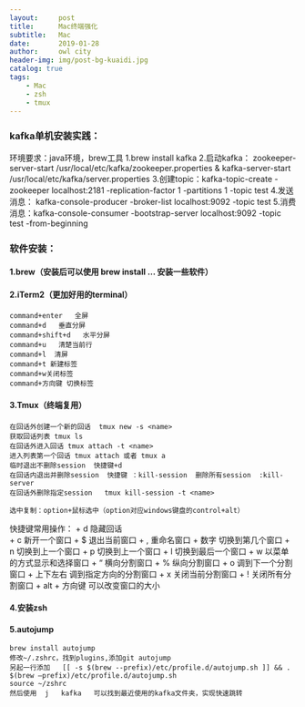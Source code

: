 ```yaml
---
layout:     post
title:      Mac终端强化
subtitle:   Mac
date:       2019-01-28
author:     owl city
header-img: img/post-bg-kuaidi.jpg
catalog: true
tags:
    - Mac
    - zsh
    - tmux
---
```


### kafka单机安装实践：
环境要求：java环境，brew工具
1.brew install kafka
2.启动kafka：
       zookeeper-server-start /usr/local/etc/kafka/zookeeper.properties & kafka-server-start /usr/local/etc/kafka/server.properties
3.创建topic：kafka-topic-create -zookeeper localhost:2181 -replication-factor 1 -partitions 1 -topic test
4.发送消息： kafka-console-producer -broker-list localhost:9092 -topic test
5.消费消息：kafka-console-consumer -bootstrap-server localhost:9092 -topic test -from-beginning


### 软件安装：
#### 1.brew（安装后可以使用 brew install … 安装一些软件）
#### 2.iTerm2（更加好用的terminal）
	command+enter   全屏
	command+d   垂直分屏
	command+shift+d   水平分屏
	command+u   清楚当前行
	command+l  清屏
	command+t 新建标签
	command+w关闭标签
	command+方向键 切换标签


#### 3.Tmux（终端复用）
	在回话外创建一个新的回话  tmux new -s <name>
	获取回话列表 tmux ls
	在回话外进入回话 tmux attach -t <name>
	进入列表第一个回话 tmux attach 或者 tmux a
	临时退出不删除session  快捷键+d
	在回话内退出并删除session  快捷键 ：kill-session  删除所有session  :kill-server
	在回话外删除指定session   tmux kill-session -t <name>

	选中复制：option+鼠标选中（option对应windows键盘的control+alt）

快捷键常用操作：
	+ d 隐藏回话		
	+ c 新开一个窗口
	+ $ 退出当前窗口
	+ , 重命名窗口
	+ 数字  切换到第几个窗口
	+ n  切换到上一个窗口
	+ p  切换到上一个窗口
	+ l  切换到最后一个窗口
	+ w 以菜单的方式显示和选择窗口
	+ “  横向分割窗口
	+ %  纵向分割窗口
	+ o  调到下一个分割窗口
	+ 上下左右  调到指定方向的分割窗口
	+ x  关闭当前分割窗口
	+ !  关闭所有分割窗口
	+ alt + 方向键   可以改变窗口的大小
#### 4.安装zsh
#### 5.autojump
	brew install autojump
	修改~/.zshrc，找到plugins,添加git autojump
	另起一行添加   [[ -s $(brew --prefix)/etc/profile.d/autojump.sh ]] && . $(brew —prefix)/etc/profile.d/autojump.sh
	source ~/zshrc
	然后使用  j   kafka   可以找到最近使用的kafka文件夹，实现快速跳转
